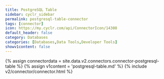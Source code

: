 ```yaml
---
title: PostgreSQL Table
sidebar: cyclr_sidebar
permalink: postgresql-table-connector
tags: [connector]
icon: https://my.cyclr.com/api/ConnectorIcon/14308
default_header: false
category: Databases
categories: [Databases,Data Tools,Developer Tools]
showv1content: false
---
```

{% assign connectordata = site.data.v2.connectors.connector-postgresql-table %}
{% assign v1content = 'postgresql-table.md' %}
{% include v2/connector/connector.html %}	